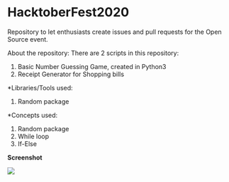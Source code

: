 # HacktoberFest2020
Repository to let enthusiasts create issues and pull requests for the Open Source event.

About the repository:
There are 2 scripts in this repository:
1) Basic Number Guessing Game, created in Python3
2) Receipt Generator for Shopping bills

*Libraries/Tools used:
1) Random package



*Concepts used:
1) Random package
2) While loop
3) If-Else

**Screenshot**

![](images/game.jpg)
